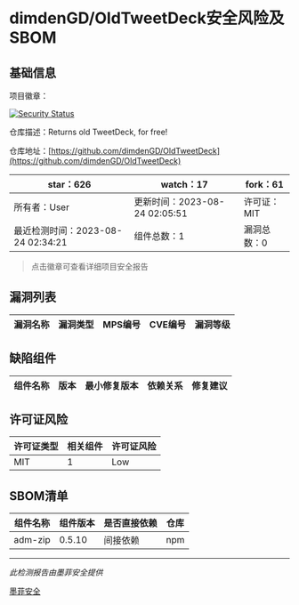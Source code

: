 # dimdenGD/OldTweetDeck安全风险及SBOM

## 基础信息

项目徽章：

[![Security Status](https://www.murphysec.com/platform3/v31/badge/1694417705573445632.svg)](https://www.murphysec.com/console/report/1693329954257526784/1694417705573445632)

仓库描述：Returns old TweetDeck, for free!

仓库地址：[https://github.com/dimdenGD/OldTweetDeck](https://github.com/dimdenGD/OldTweetDeck)

| star：626 | watch：17 | fork：61 |
| ----------- | -------------- | ------------ |
| 所有者：User | 更新时间：2023-08-24 02:05:51 | 许可证：MIT |
| 最近检测时间：2023-08-24 02:34:21 | 组件总数：1 | 漏洞总数：0 |

> 点击徽章可查看详细项目安全报告



## 漏洞列表

| 漏洞名称 | 漏洞类型 | MPS编号 | CVE编号 | 漏洞等级 |
| ------- | ------ | ------- | ------ | ----- |





## 缺陷组件

| 组件名称 | 版本 | 最小修复版本 | 依赖关系 | 修复建议 |
| -------- | ---- | ------------ | -------- | -------- |





## 许可证风险

| 许可证类型 | 相关组件 | 许可证风险 |
| ---------- | -------- | ---------- |
|MIT|1|Low|




## SBOM清单

| 组件名称 | 组件版本 | 是否直接依赖 | 仓库 |
| -------- | -------- | ------------ | ---- |
|adm-zip|0.5.10|间接依赖|npm|


------

*此检测报告由墨菲安全提供*

[墨菲安全](www.murphysec.com)